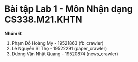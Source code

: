 # Bài tập Lab 1 - Môn Nhận dạng CS338.M21.KHTN
**Nhóm 6:**
1. Phạm Đỗ Hoàng My - 19521863 (fb_crawler)
2. Lê Nguyễn Sĩ Thọ - 19522291 (paper_crawler)
3. Dương Văn Nhật Quang - 19520874 (news_crawler)


